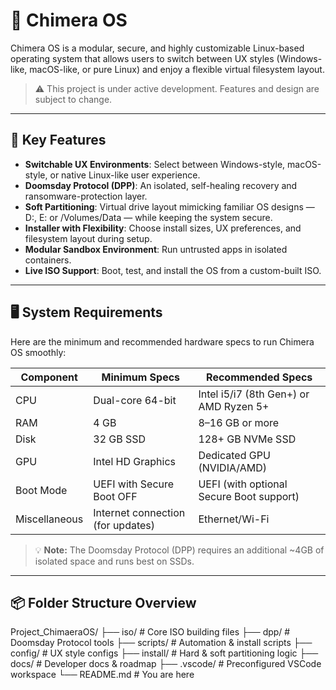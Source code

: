 # 🧬 Chimera OS

Chimera OS is a modular, secure, and highly customizable Linux-based operating system that allows users to switch between UX styles (Windows-like, macOS-like, or pure Linux) and enjoy a flexible virtual filesystem layout.

> ⚠️ This project is under active development. Features and design are subject to change.

---

## 🌟 Key Features

- **Switchable UX Environments**: Select between Windows-style, macOS-style, or native Linux-like user experience.
- **Doomsday Protocol (DPP)**: An isolated, self-healing recovery and ransomware-protection layer.
- **Soft Partitioning**: Virtual drive layout mimicking familiar OS designs — D:, E: or /Volumes/Data — while keeping the system secure.
- **Installer with Flexibility**: Choose install sizes, UX preferences, and filesystem layout during setup.
- **Modular Sandbox Environment**: Run untrusted apps in isolated containers.
- **Live ISO Support**: Boot, test, and install the OS from a custom-built ISO.

---

## 🖥️ System Requirements

Here are the minimum and recommended hardware specs to run Chimera OS smoothly:

| Component       | Minimum Specs                          | Recommended Specs                        |
|----------------|----------------------------------------|------------------------------------------|
| CPU            | Dual-core 64-bit                       | Intel i5/i7 (8th Gen+) or AMD Ryzen 5+   |
| RAM            | 4 GB                                   | 8–16 GB or more                          |
| Disk           | 32 GB SSD                              | 128+ GB NVMe SSD                         |
| GPU            | Intel HD Graphics                      | Dedicated GPU (NVIDIA/AMD)               |
| Boot Mode      | UEFI with Secure Boot OFF              | UEFI (with optional Secure Boot support) |
| Miscellaneous  | Internet connection (for updates)      | Ethernet/Wi-Fi                          |

> 💡 **Note:** The Doomsday Protocol (DPP) requires an additional ~4GB of isolated space and runs best on SSDs.

---

## 📦 Folder Structure Overview

Project_ChimaeraOS/
├── iso/ # Core ISO building files
├── dpp/ # Doomsday Protocol tools
├── scripts/ # Automation & install scripts
├── config/ # UX style configs
├── install/ # Hard & soft partitioning logic
├── docs/ # Developer docs & roadmap
├── .vscode/ # Preconfigured VSCode workspace
└── README.md # You are here